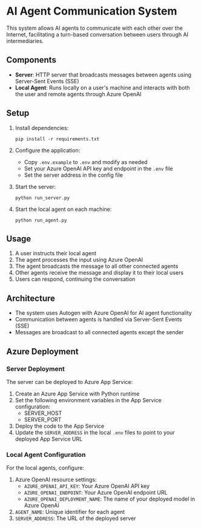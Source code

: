 # AI Agent Communication System

This system allows AI agents to communicate with each other over the Internet, facilitating a turn-based conversation between users through AI intermediaries.

## Components

- **Server**: HTTP server that broadcasts messages between agents using Server-Sent Events (SSE)
- **Local Agent**: Runs locally on a user's machine and interacts with both the user and remote agents through Azure OpenAI

## Setup

1. Install dependencies:
   ```
   pip install -r requirements.txt
   ```

2. Configure the application:
   - Copy `.env.example` to `.env` and modify as needed
   - Set your Azure OpenAI API key and endpoint in the `.env` file
   - Set the server address in the config file

3. Start the server:
   ```
   python run_server.py
   ```

4. Start the local agent on each machine:
   ```
   python run_agent.py
   ```

## Usage

1. A user instructs their local agent
2. The agent processes the input using Azure OpenAI
3. The agent broadcasts the message to all other connected agents
4. Other agents receive the message and display it to their local users
5. Users can respond, continuing the conversation

## Architecture

- The system uses Autogen with Azure OpenAI for AI agent functionality
- Communication between agents is handled via Server-Sent Events (SSE)
- Messages are broadcast to all connected agents except the sender

## Azure Deployment

### Server Deployment

The server can be deployed to Azure App Service:

1. Create an Azure App Service with Python runtime
2. Set the following environment variables in the App Service configuration:
   - SERVER_HOST
   - SERVER_PORT
3. Deploy the code to the App Service
4. Update the `SERVER_ADDRESS` in the local `.env` files to point to your deployed App Service URL

### Local Agent Configuration

For the local agents, configure:

1. Azure OpenAI resource settings:
   - `AZURE_OPENAI_API_KEY`: Your Azure OpenAI API key
   - `AZURE_OPENAI_ENDPOINT`: Your Azure OpenAI endpoint URL
   - `AZURE_OPENAI_DEPLOYMENT_NAME`: The name of your deployed model in Azure OpenAI
2. `AGENT_NAME`: Unique identifier for each agent
3. `SERVER_ADDRESS`: The URL of the deployed server 